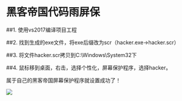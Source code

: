 # 黑客帝国代码雨屏保

##1. 使用vs2017编译项目工程

##2. 找到生成的exe文件，将exe后缀改为scr（hacker.exe->hacker.scr）

##3. 将文件hacker.scr拷贝到C:\Windows\System32下

##4. 鼠标移到桌面，右击，选择个性化，屏幕保护程序，选择hacker。

属于自己的黑客帝国屏幕保护程序就设置成功了！

![](https://images0.cnblogs.com/blog2015/752100/201506/092118239107471.png)
